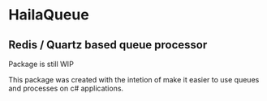 # HailaQueue

## Redis / Quartz based queue processor

Package is still WIP

This package was created with the intetion of make it easier to use queues and processes on c# applications.
